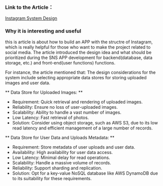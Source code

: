 ### Link to the Article：

[Instagram System Design](https://medium.com/@nikhilgupta1/instagram-system-design-f62772649f90)

### Why it is interesting and useful

this is article is about how to build an APP with the structre of Instagram, which is really helpful for those who want to make the project related to social media. The article introduced the design idea and what should be prioritized during the SNS APP development for backend(database, data storage, etc.) and front-end(user functions) functions.

For instance, the article mentioned that: The design considerations for the system include selecting appropriate data stores for storing uploaded images and user data.

** Data Store for Uploaded Images: **

 - Requirement: Quick retrieval and rendering of uploaded images.
 - Reliability: Ensure no loss of user-uploaded images.
 - Scalability: Ability to handle a vast number of images.
 - Low Latency: Fast retrieval of photos.
 - Solution: Consider using object storage, such as AWS S3, due to its low read latency and efficient management of a large number of records.

** Data Store for User Data and Uploads Metadata: **

 - Requirement: Store metadata of user uploads and user data.
 - Availability: High availability for user data access.
 - Low Latency: Minimal delay for read operations.
 - Scalability: Handle a massive volume of records.
 - Reliability: Support sharding and replication.
 - Solution: Opt for a key-value NoSQL database like AWS DynamoDB due to its suitability for these requirements.